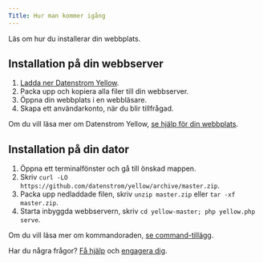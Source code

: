 ```yaml
---
Title: Hur man kommer igång
---
```

Läs om hur du installerar din webbplats.

## Installation på din webbserver 

1. [Ladda ner Datenstrom Yellow](https://github.com/datenstrom/yellow/archive/master.zip).
2. Packa upp och kopiera alla filer till din webbserver.
3. Öppna din webbplats i en webbläsare.
4. Skapa ett användarkonto, när du blir tillfrågad.

Om du vill läsa mer om Datenstrom Yellow, [se hjälp för din webbplats](.).

## Installation på din dator

1. Öppna ett terminalfönster och gå till önskad mappen.
2. Skriv `curl -LO https://github.com/datenstrom/yellow/archive/master.zip`.
3. Packa upp nedladdade filen, skriv `unzip master.zip` eller `tar -xf master.zip`.
4. Starta inbyggda webbservern, skriv `cd yellow-master; php yellow.php serve`. 

Om du vill läsa mer om kommandoraden, [se command-tillägg](https://github.com/datenstrom/yellow-extensions/tree/master/source/command/README-sv.md).

Har du några frågor? [Få hjälp](.) och [engagera dig](contributing-guidelines).
